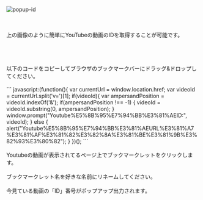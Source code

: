 ![popup-id](https://github.com/feeloursoul/YouTube-ID-popup/assets/152250183/e5310ef6-075e-4771-ac7e-60ed4e40f1d1)


<br>
<br>
上の画像のように簡単にYouTubeの動画のIDを取得することが可能です。
<br>
<br>
<br>
<br>
<br>
以下のコードをコピーしてブラウザのブックマークバーにドラッグ&ドロップしてください。
<br>
<br>
```
javascript:(function(){ var currentUrl = window.location.href; var videoId = currentUrl.split('v=')[1]; if(videoId){ var ampersandPosition = videoId.indexOf('&'); if(ampersandPosition !== -1) { videoId = videoId.substring(0, ampersandPosition); } window.prompt("Youtube%E5%8B%95%E7%94%BB%E3%81%AEID:", videoId); } else { alert("Youtube%E5%8B%95%E7%94%BB%E3%81%AEURL%E3%81%A7%E3%81%AF%E3%81%82%E3%82%8A%E3%81%BE%E3%81%9B%E3%82%93%E3%80%82"); } })();
```
<br>
<br>
Youtubeの動画が表示されてるページ上でブックマークレットをクリックします。
<br>
<br>
ブックマークレット名を好きな名前にリネームしてください。
<br>
<br>
今見ている動画の「ID」番号がポップアップ出力されます。



